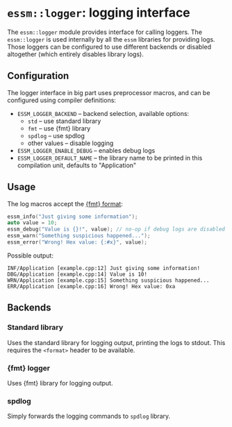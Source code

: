 # `essm::logger`: logging interface

The `essm::logger` module provides interface for calling loggers. The `essm::logger` is used internally by all the
`essm` libraries for providing logs. Those loggers can be configured to use different backends or disabled altogether
(which entirely disables library logs).

## Configuration

The logger interface in big part uses preprocessor macros, and can be configured using compiler definitions:

* `ESSM_LOGGER_BACKEND` – backend selection, available options:
    * `std` – use standard library 
    * `fmt` – use {fmt} library
    * `spdlog` – use spdlog
    * other values – disable logging
* `ESSM_LOGGER_ENABLE_DEBUG` – enables debug logs
* `ESSM_LOGGER_DEFAULT_NAME` – the library name to be printed in this compilation unit, defaults to "Application"

## Usage

The log macros accept the [{fmt} format](https://hackingcpp.com/cpp/libs/fmt.html):

```c++
essm_info("Just giving some information");
auto value = 10;
essm_debug("Value is {}!", value); // no-op if debug logs are disabled
essm_warn("Something suspicious happened...");
essm_error("Wrong! Hex value: {:#x}", value);
```

Possible output:

```
INF/Application [example.cpp:12] Just giving some information!
DBG/Application [example.cpp:14] Value is 10!
WRN/Application [example.cpp:15] Something suspicious happened...
ERR/Application [example.cpp:16] Wrong! Hex value: 0xa
```

## Backends

### Standard library

Uses the standard library for logging output, printing the logs to stdout. This requires the `<format>` header to be
available.

### {fmt} logger

Uses {fmt} library for logging output.

### spdlog

Simply forwards the logging commands to `spdlog` library.
